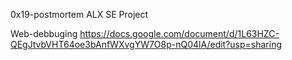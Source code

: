 0x19-postmortem
ALX SE Project

Web-debbuging
https://docs.google.com/document/d/1L63HZC-QEgJtvbVHT64oe3bAnfWXvgYW7O8p-nQ04lA/edit?usp=sharing

